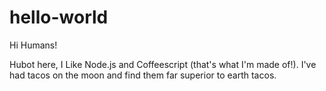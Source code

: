 # hello-world

Hi Humans!

Hubot here, I Like Node.js and Coffeescript (that's what I'm made of!).
I've had tacos on the moon and find them far superior to earth tacos.

